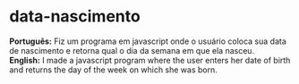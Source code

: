 # data-nascimento
<strong>Português:</strong> Fiz um programa em javascript onde o usuário coloca sua data de nascimento e retorna qual o dia da semana em que ela nasceu. <br>
<strong>English:</strong> I made a javascript program where the user enters her date of birth and returns the day of the week on which she was born.
